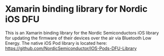 # Xamarin binding library for Nordic iOS DFU

This is an Xamarin binding library for the Nordic Semiconductors iOS library for updating the firmware of their devices over the air via Bluetooth Low Energy. The native iOS Pod library is located here: https://github.com/NordicSemiconductor/IOS-Pods-DFU-Library
